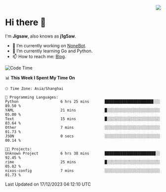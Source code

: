 <a href="#">
  <img align="right" src="https://github-readme-stats.vercel.app/api?username=j1g5awi&count_private=true&show_icons=true&title_color=80070B&text_color=B3B3B3&bg_color=212121&icon_color=80070B" />
</a>

# Hi there 👋

I'm **Jigsaw**, also knows as **j1g5aw**.

- 🔭 I’m currently working on [NoneBot](https://github.com/nonebot).
- 🌱 I’m currently learning Go and Python.
- 📫 How to reach me: [Blog](https://blog.maddestroyer.xyz/).

<!--START_SECTION:waka-->
![Code Time](http://img.shields.io/badge/Code%20Time-1%2C328%20hrs%2025%20mins-blue)

📊 **This Week I Spent My Time On** 

```text
🕑︎ Time Zone: Asia/Shanghai

💬 Programming Languages: 
Python                   6 hrs 25 mins       ██████████████████████░░░   89.50 % 
YAML                     21 mins             █░░░░░░░░░░░░░░░░░░░░░░░░   05.00 % 
Text                     15 mins             █░░░░░░░░░░░░░░░░░░░░░░░░   03.64 % 
Other                    7 mins              ░░░░░░░░░░░░░░░░░░░░░░░░░   01.73 % 
JSON                     0 secs              ░░░░░░░░░░░░░░░░░░░░░░░░░   00.14 % 

🐱‍💻 Projects: 
Unknown Project          6 hrs 38 mins       ███████████████████████░░   92.45 % 
rime                     25 mins             █░░░░░░░░░░░░░░░░░░░░░░░░   05.82 % 
nixos-config             7 mins              ░░░░░░░░░░░░░░░░░░░░░░░░░   01.73 % 
```


 Last Updated on 17/12/2023 04:12:10 UTC
<!--END_SECTION:waka-->
